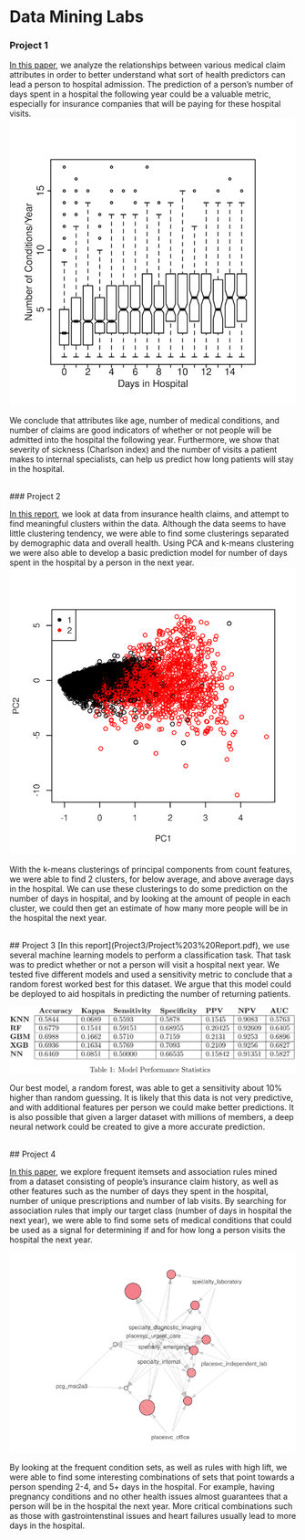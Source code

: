 # Data Mining Labs

### Project 1
[In this paper](Project1/Project%201%20Report.pdf), we analyze the relationships between various medical claim attributes in order to better understand what sort of health predictors can lead a person to hospital admission. The prediction of a person’s number of days spent in a hospital the following year could be a valuable metric, especially for insurance companies that will be paying for these hospital visits.
![pcg-num-box](Images/pcg-num-box.png)


We conclude that attributes like age, number of medical conditions, and number of claims are good indicators of whether or not people will be admitted into the hospital the following year. Furthermore, we show that severity of sickness (Charlson index) and the number of visits a patient makes to internal specialists, can help us predict how long patients will stay in the hospital.

<br>
### Project 2

[In this report](Project2/Project%202%20Report.pdf), we look at data from insurance health claims, and attempt to find meaningful clusters within the data. Although the data seems to have little clustering tendency, we were able to find some clusterings separated by demographic data and overall health. Using PCA and k-means clustering we were also able to develop a basic prediction model for number of days spent in the hospital by a person in the next year.
![pca-kmeans-25](./Images/pca-kmeans-25.png)


With the k-means clusterings of principal components from count features, we were able to find 2 clusters, for below average, and above average days in the hospital. We can use these clusterings to do some prediction on the number of days in hospital, and by looking at the amount of people in each cluster, we could then get an estimate of how many more people will be in the hospital the next year.

<br>
## Project 3
[In this report](Project3/Project%203%20Report.pdf), we use several machine learning models to perform a classification task. That task was to predict whether or not a person will visit a hospital next year. We tested five different models and used a sensitivity metric to conclude that a random forest worked best for this dataset. We argue that this model could be deployed to aid hospitals in predicting the number of returning patients.


![table](Images/table.png)


Our best model, a random forest, was able to get a sensitivity about 10% higher than random guessing. It is likely that this data is not very predictive, and with additional features per person we could make better predictions. It is also possible that given a larger dataset with millions of members, a deep neural network could be created to give a more accurate prediction.

<br>
## Project 4

[In this paper](Project4/Project%204%20Report.pdf), we explore frequent itemsets and association rules mined from a dataset consisting of people’s insurance claim history, as well as other features such as the number of days they spent in the hospital, number of unique prescriptions and number of lab visits. By searching for association rules that imply our target class (number of days in hospital the next year), we were able to find some sets of medical conditions that could be used as a signal for determining if and for how long a person visits the hospital the next year.

![graph](./Images/graph.png)


By looking at the frequent condition sets, as well as rules with high lift, we were able to find some interesting combinations of sets that point towards a person spending 2-4, and 5+ days in the hospital. For example, having pregnancy conditions and no other health issues almost guarantees that a person will be in the hospital the next year. More critical combinations such as those with gastrointenstinal issues and heart failures usually lead to more days in the hospital.
